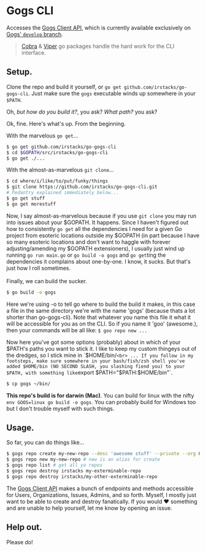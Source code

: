 # Gogs CLI
Accesses the [Gogs Client API](https://github.com/gogits/go-gogs-client), which is currently available exclusively on [Gogs' `develop` branch](https://github.com/gogits/gogs/tree/develop).

> [Cobra](https://github.com/spf13/cobra) & [Viper](https://github.com/spf13/viper) go packages handle the hard work for the CLI interface.


## Setup.
Clone the repo and build it yourself, or `go get github.com/irstacks/go-gogs-cli`. Just make sure the `gogs` executable winds up somewhere in your `$PATH`.

Oh, _but how do you build it?_, you ask? _What path?_ you ask? 

Ok, fine. Here's what's up. From the beginning. 

With the marvelous `go get`...
```bash
$ go get github.com/irstacks/go-gogs-cli
$ cd $GOPATH/src/irstacks/go-gogs-cli
$ go get ./...
```

With the almost-as-marvelous `git clone`...
```bash
$ cd where/i/like/to/put/funky/things
$ git clone https://github.com/irstacks/go-gogs-cli.git
# Pedantry explained immediately below...
$ go get stuff
$ go get morestuff
```
Now, I say almost-as-marvelous because if you use `git clone` you may run into issues about your $GOPATH. It happens. Since I haven't figured out how to consistently `go get` all the dependencies I need for a given Go project from esoteric locations outside my $GOPATH (in part because I have so many esoteric locations and don't want to haggle with forever adjusting/amending my $GOPATH extensioners), I usually just wind up running `go run main.go` or `go build -o gogs` and `go get`ting the dependencies it complains about one-by-one. I know, it sucks. But that's just how I roll sometimes. 
<br>
<br>
Finally, we can build the sucker.
```bash
$ go build -o gogs
```
Here we're using -o to tell go where to build the build it makes, in this case a file in the same directory we're with the name 'gogs' (because thats a lot shorter than go-gogs-cli). Note that whatever you name this file it what it will be accessible for you as on the CLI. So if you name it 'goo' (awesome.), then your commands will be all like: `$ goo repo new ...` 

Now here you've got some options (probably) about in which of your $PATH's paths you want to stick it. I like to keep my custom thingeys out of the dredges, so I stick mine in `$HOME/bin/`
<br>
... If you follow in my footsteps, make sure somewhere in your bash/fish/zsh shell you've added $HOME/bin (NO SECOND SLASH, you slashing fiend you) to your $PATH, with something like `export $PATH="$PATH:$HOME/bin"`.
```bash
$ cp gogs ~/bin/
```

__This repo's build is for darwin (Mac)__. You can build for linux with the nifty `env GOOS=linux go build -o gogs`. You can probably build for Windows too but I don't trouble myself with such things.

## Usage.
So far, you can do things like...
```bash
$ gogs repo create my-new-repo --desc 'awesome stuff' --private --org GophersGophering # optional flag [-n|--name] if you want to be very particular
$ gogs repo new my-new-repo # new is an alias for create
$ gogs repo list # get all yo repos
$ gogs repo destroy irstacks my-exterminable-repo
$ gogs repo destroy irstacks/my-other-exterminable-repo
```

The [Gogs Client API](https://github.com/gogits/go-gogs-client) makes a bunch of endpoints and methods accessible for Users, Organizations, Issues, Admins, and so forth. Myself, I mostly just want to be able to create and destroy fanatically. If you would :heart: something and are unable to help yourself, let me know by opening an issue. 

## Help out.
Please do!
